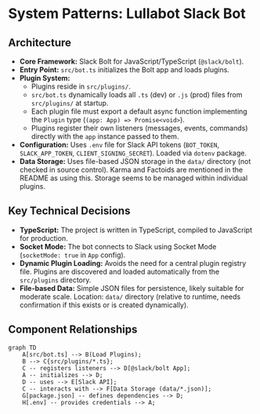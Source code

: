 # System Patterns: Lullabot Slack Bot

## Architecture
- **Core Framework:** Slack Bolt for JavaScript/TypeScript (`@slack/bolt`).
- **Entry Point:** `src/bot.ts` initializes the Bolt app and loads plugins.
- **Plugin System:**
    - Plugins reside in `src/plugins/`.
    - `src/bot.ts` dynamically loads all `.ts` (dev) or `.js` (prod) files from `src/plugins/` at startup.
    - Each plugin file must export a default async function implementing the `Plugin` type (`(app: App) => Promise<void>`).
    - Plugins register their own listeners (messages, events, commands) directly with the `app` instance passed to them.
- **Configuration:** Uses `.env` file for Slack API tokens (`BOT_TOKEN`, `SLACK_APP_TOKEN`, `CLIENT_SIGNING_SECRET`). Loaded via `dotenv` package.
- **Data Storage:** Uses file-based JSON storage in the `data/` directory (not checked in source control). Karma and Factoids are mentioned in the README as using this. Storage seems to be managed within individual plugins.

## Key Technical Decisions
- **TypeScript:** The project is written in TypeScript, compiled to JavaScript for production.
- **Socket Mode:** The bot connects to Slack using Socket Mode (`socketMode: true` in `App` config).
- **Dynamic Plugin Loading:** Avoids the need for a central plugin registry file. Plugins are discovered and loaded automatically from the `src/plugins` directory.
- **File-based Data:** Simple JSON files for persistence, likely suitable for moderate scale. Location: `data/` directory (relative to runtime, needs confirmation if this exists or is created dynamically).

## Component Relationships
```mermaid
graph TD
    A[src/bot.ts] --> B(Load Plugins);
    B --> C{src/plugins/*.ts};
    C -- registers listeners --> D[@slack/bolt App];
    A -- initializes --> D;
    D -- uses --> E[Slack API];
    C -- interacts with --> F[Data Storage (data/*.json)];
    G[package.json] -- defines dependencies --> D;
    H[.env] -- provides credentials --> A;
``` 